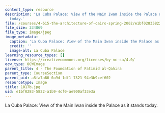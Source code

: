 ```yaml
---
content_type: resource
description: 'La Cuba Palace: View of the Main Iwan inside the Palace as it stands
  today.'
file: /courses/4-615-the-architecture-of-cairo-spring-2002/e1bf02835822a1b94cf0ae900af33e3a_1017b.jpg
file_size: 334869
file_type: image/jpeg
image_metadata:
  caption: 'La Cuba Palace: View of the Main Iwan inside the Palace as it stands today.'
  credit: ''
  image-alt: La Cuba Palace
learning_resource_types: []
license: https://creativecommons.org/licenses/by-nc-sa/4.0/
ocw_type: OCWImage
parent_title: 4 - The Foundation of Fatimid al-Qahira
parent_type: CourseSection
parent_uid: a8fa7a80-0a9d-1df1-7321-94e3b9cef602
resourcetype: Image
title: 1017b.jpg
uid: e1bf0283-5822-a1b9-4cf0-ae900af33e3a
---
```

La Cuba Palace: View of the Main Iwan inside the Palace as it stands today.